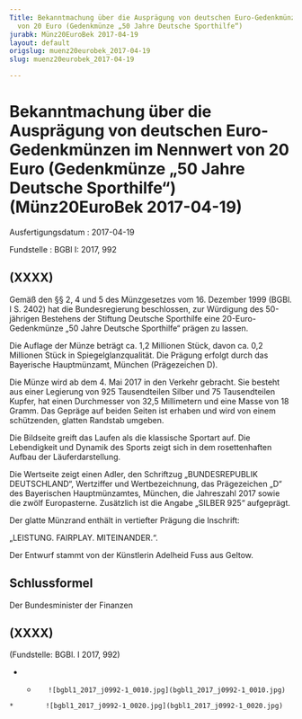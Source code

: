 ```yaml
---
Title: Bekanntmachung über die Ausprägung von deutschen Euro-Gedenkmünzen im Nennwert
  von 20 Euro (Gedenkmünze „50 Jahre Deutsche Sporthilfe“)
jurabk: Münz20EuroBek 2017-04-19
layout: default
origslug: muenz20eurobek_2017-04-19
slug: muenz20eurobek_2017-04-19

---
```


# Bekanntmachung über die Ausprägung von deutschen Euro-Gedenkmünzen im Nennwert von 20 Euro (Gedenkmünze „50 Jahre Deutsche Sporthilfe“) (Münz20EuroBek 2017-04-19)

Ausfertigungsdatum
:   2017-04-19

Fundstelle
:   BGBl I: 2017, 992


## (XXXX)

Gemäß den §§ 2, 4 und 5 des Münzgesetzes vom 16. Dezember 1999 (BGBl.
I S. 2402) hat die Bundesregierung beschlossen, zur Würdigung des
50-jährigen Bestehens der Stiftung Deutsche Sporthilfe eine 20-Euro-
Gedenkmünze „50 Jahre Deutsche Sporthilfe“ prägen zu lassen.

Die Auflage der Münze beträgt ca. 1,2 Millionen Stück, davon ca. 0,2
Millionen Stück in Spiegelglanzqualität. Die Prägung erfolgt durch das
Bayerische Hauptmünzamt, München (Prägezeichen D).

Die Münze wird ab dem 4. Mai 2017 in den Verkehr gebracht. Sie besteht
aus einer Legierung von 925 Tausendteilen Silber und 75 Tausendteilen
Kupfer, hat einen Durchmesser von 32,5 Millimetern und eine Masse von
18 Gramm. Das Gepräge auf beiden Seiten ist erhaben und wird von einem
schützenden, glatten Randstab umgeben.

Die Bildseite greift das Laufen als die klassische Sportart auf. Die
Lebendigkeit und Dynamik des Sports zeigt sich in dem rosettenhaften
Aufbau der Läuferdarstellung.

Die Wertseite zeigt einen Adler, den Schriftzug „BUNDESREPUBLIK
DEUTSCHLAND“, Wertziffer und Wertbezeichnung, das Prägezeichen „D“ des
Bayerischen Hauptmünzamtes, München, die Jahreszahl 2017 sowie die
zwölf Europasterne. Zusätzlich ist die Angabe „SILBER 925“ aufgeprägt.

Der glatte Münzrand enthält in vertiefter Prägung die Inschrift:

„LEISTUNG. FAIRPLAY. MITEINANDER.“.

Der Entwurf stammt von der Künstlerin Adelheid Fuss aus Geltow.


## Schlussformel

Der Bundesminister der Finanzen


## (XXXX)

(Fundstelle: BGBl. I 2017, 992)


*    *        ![bgbl1_2017_j0992-1_0010.jpg](bgbl1_2017_j0992-1_0010.jpg)
    *        ![bgbl1_2017_j0992-1_0020.jpg](bgbl1_2017_j0992-1_0020.jpg)


